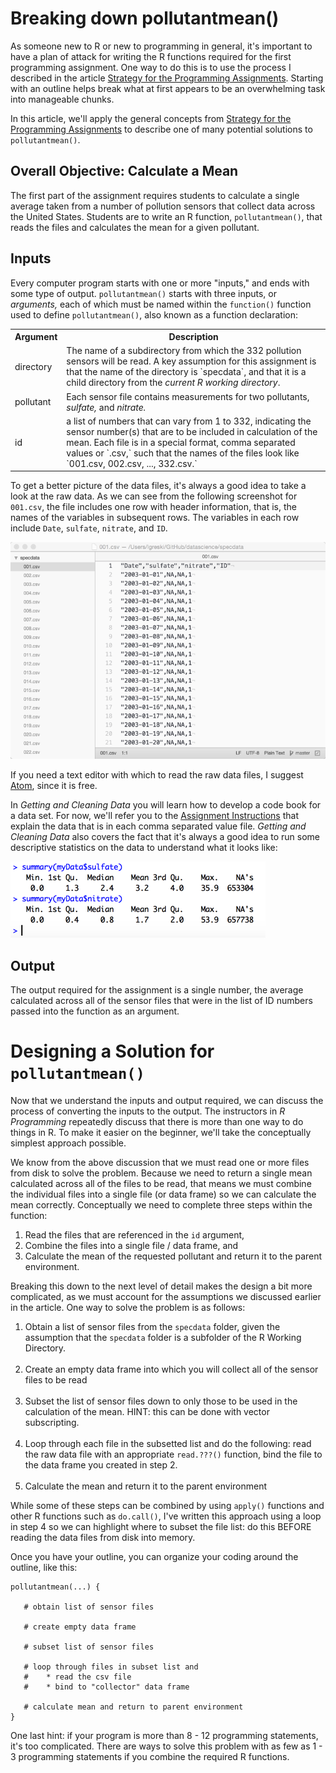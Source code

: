 # Breaking down pollutantmean()

As someone new to R or new to programming in general, it's important to have a plan of attack for writing the R functions required for the first programming assignment. One way to do this is to use the process I described in the article [Strategy for the Programming Assignments](https://github.com/lgreski/datasciencectacontent/blob/master/markdown/makeItRun.md).  Starting with an outline helps break what at first appears to be an overwhelming task into manageable chunks.

In this article, we'll apply the general concepts from [Strategy for the Programming Assignments](https://github.com/lgreski/datasciencectacontent/blob/master/markdown/makeItRun.md) to describe one of many potential solutions to `pollutantmean()`.

## Overall Objective: Calculate a Mean

The first part of the assignment requires students to calculate a single average taken from a number of pollution sensors that collect data across the United States. Students are to write an R function, `pollutantmean()`, that reads the files and calculates the mean for a given pollutant.

## Inputs

Every computer program starts with one or more "inputs," and ends with some type of output. `pollutantmean()` starts with three inputs, or *arguments,* each of which must be named within the `function()` function used to define `pollutantmean()`, also known as a function declaration:

<table>
<tr><th>Argument</th><th>Description</th></tr>
<tr><td>directory</td><td>The name of a subdirectory from which the 332 pollution sensors will be read. A key assumption for this assignment is that the name of the directory is `specdata`, and that it is a child directory from the <em>current R working directory</em>.  </td></tr>
<tr><td>pollutant</td><td>Each sensor file contains measurements for two pollutants, <em>sulfate,</em> and <em>nitrate.</em></td></tr>
<tr><td>id</td><td>a list of numbers that can vary from 1 to 332, indicating the sensor number(s) that are to be included in calculation of the mean. Each file is in a special format, comma separated values or `.csv,` such that the names of the files look like `001.csv, 002.csv, ..., 332.csv.` </td></tr>
</table>

To get a better picture of the data files, it's always a good idea to take a look at the raw data. As we can see from the following screenshot for `001.csv`, the file includes one row with header information, that is, the names of the variables in subsequent rows. The variables in each row include `Date`, `sulfate`, `nitrate`, and `ID`.

<img src="./images/rprog-pollutantmean01.png">

If you need a text editor with which to read the raw data files, I suggest [Atom](https://atom.io), since it is free.

In *Getting and Cleaning Data* you will learn how to develop a code book for a data set.  For now, we'll refer you to the [Assignment Instructions](http://github.com/lgreski/datasciencectacontent/blob/master/markdown/images/rprog-Assignment1Instructions.PDF) that explain the data that is in each comma separated value file. *Getting and Cleaning Data* also covers the fact that it's always a good idea to run some descriptive statistics on the data to understand what it looks like:

<img src="./images/rprog-pollutantmean02.png">


## Output

The output required for the assignment is a single number, the average calculated across all of the sensor files that were in the list of ID numbers passed into the function as an argument.

# Designing a Solution for `pollutantmean()`

Now that we understand the inputs and output required, we can discuss the process of converting the inputs to the output. The instructors in *R Programming* repeatedly discuss that there is more than one way to do things in R. To make it easier on the beginner, we'll take the conceptually simplest approach possible.

We know from the above discussion that we must read one or more files from disk to solve the problem. Because we need to return a single mean calculated across all of the files to be read, that means we must combine the individual files into a single file (or data frame) so we can calculate the mean correctly.  Conceptually we need to complete three steps within the function:

1. Read the files that are referenced in the `id` argument,
2. Combine the files into a single file / data frame, and
3. Calculate the mean of the requested pollutant and return it to the parent environment. 

Breaking this down to the next level of detail makes the design a bit more complicated, as we must account for the assumptions we discussed earlier in the article. One way to solve the problem is as follows:

1. Obtain a list of sensor files from the `specdata` folder, given the assumption that the `specdata` folder is a subfolder of the R Working Directory.<br><br>
2. Create an empty data frame into which you will collect all of the sensor files to be read<br><br>
3. Subset the list of sensor files down to only those to be used in the calculation of the mean. HINT: this can be done with vector subscripting.<br><br>
4. Loop through each file in the subsetted list and do the following: read the raw data file with an appropriate `read.???()` function, bind the file to the data frame you created in step 2.<br><br>
5. Calculate the mean and return it to the parent environment

While some of these steps can be combined by using `apply()` functions and other R functions such as `do.call()`, I've written this approach using a loop in step 4 so we can highlight where to subset the file list: do this BEFORE reading the data files from disk into memory.

Once you have your outline, you can organize your coding around the outline, like this:

    pollutantmean(...) {

       # obtain list of sensor files

       # create empty data frame

       # subset list of sensor files

       # loop through files in subset list and
       #    * read the csv file
       #    * bind to "collector" data frame

       # calculate mean and return to parent environment
    }

One last hint: if your program is more than 8 - 12 programming statements, it's too complicated. There are ways to solve this problem with as few as 1 - 3 programming statements if you combine the required R functions.
